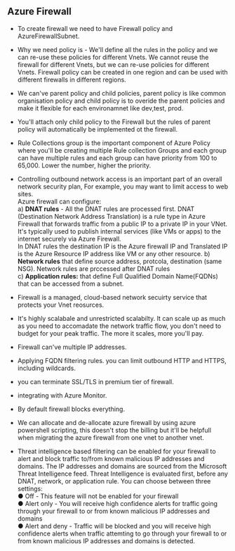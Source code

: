 ## Azure Firewall

- To create firewall we need to have Firewall policy and AzureFirewallSubnet.
- Why we need policy is - We'll define all the rules in the policy and we can re-use these policies for different Vnets. We cannot reuse the firewall for different Vnets, but we can re-use policies for different Vnets. Firewall policy can be created in one region and can be used with different firewalls in different regions.
- We can've parent policy and child policies, parent policy is like common organisation policy and child policy is to overide the parent policies and make it flexible for each environamnet like dev,test, prod.
- You'll attach only child policy to the Firewall but the rules of parent policy will automatically be implemented ot the firewall.
- Rule Collections group is the important component of Azure Policy where you'll be creating multiple Rule collection Groups and each group can have multiple rules and each group can have priority from 100 to 65,000. Lower the number, higher the priority.
- Controlling outbound network access is an important part of an overall network security plan, For example, you may want to limit access to web sites.<br>
  Azure firewall can configure:<br>
  a) **DNAT rules** - All the DNAT rules are processed first. DNAT (Destination Network Address Translation) is a rule type in Azure Firewall that forwards traffic from a public IP to a private IP in your VNet. It's typically used to publish internal services (like VMs or apps) to the internet securely via Azure Firewall.<br>
  In DNAT rules the destination IP is the Azure firewall IP and Translated IP is the Azure Resource IP address like VM or any other resource.
  b) **Network rules** that define source address, protcola, destination (same NSG). Network rules are prccessed after DNAT rules<br>
  c) **Application rules:** that define Full Qualified Domain Name(FQDNs) that can be accessed from a subnet.<br>
- Firewall is a managed, cloud-based network secuirty service that protects your Vnet reosurces.
- It's highly scalabale and unrestricted scalabilty. It can scale up as much as you need to accomadate the network traffic flow, you don't need to budget for your peak traffic. The more it scales, more you'll pay.
- Firewall can've multiple IP addresses.
- Applying FQDN filtering rules. you can limit outbound HTTP and HTTPS, including wildcards.
- you can terminate SSL/TLS in premium tier of firewall.
- integrating with Azure Monitor.
- By default firewall blocks everything.
- We can allocate and de-allocate azure firewall by using azure powershell scripting, this doesn't stop the billing but it'll be helpfull when migrating the azure firewall from one vnet to another vnet.

- Threat intelligence based filtering can be enabled for your firewall to alert and block traffic to/from known malicious IP addresses and domains. The IP addresses and domains are sourced from the Microsoft Threat Intelligence feed. Threat Intelligence is evaluated first, before any DNAT, network, or application rule. You can choose between three settings:<br>
  ● Off - This feature will not be enabled for your firewall<br>
  ● Alert only - You will receive high confidence alerts for traffic going through your firewall to or from known malicious IP addresses and domains<br>
  ● Alert and deny - Traffic will be blocked and you will receive high confidence alerts when traffic attemting to go through your firewall to or from known malicious IP addresses and domains is detected.<br>
